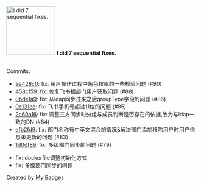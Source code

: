 <img src="https://my-badges.github.io/my-badges/fix-6+.png" alt="I did 7 sequential fixes." title="I did 7 sequential fixes." width="128">
<strong>I did 7 sequential fixes.</strong>
<br><br>

Commits:

- <a href="https://github.com/eryajf/go-ldap-admin/commit/9a428c0948e663d0992a11efeaad7f761375ed08">9a428c0</a>: fix: 用户操作过程中角色权限的一些校验问题 (#90)
- <a href="https://github.com/eryajf/go-ldap-admin/commit/458cf59e067e7f042b847ba4b106736aea6f6888">458cf59</a>: fix: 修复飞书根部门用户获取问题 (#88)
- <a href="https://github.com/eryajf/go-ldap-admin/commit/0bdefa94847cdf2899a38a479f0ce3a64ec1b1aa">0bdefa9</a>: fix: 从ldap同步过来之后groupType字段的问题 (#86)
- <a href="https://github.com/eryajf/go-ldap-admin/commit/0c131ede94a99c8cd230b9b430e046fb84598884">0c131ed</a>: fix: 飞书手机号超过11位的问题 (#85)
- <a href="https://github.com/eryajf/go-ldap-admin/commit/2c60a161f5b7c33cbda25237474e0925756fbdcc">2c60a16</a>: fix: 调整三方同步时分组与成员判断是否存在的依据,改为与ldap一致的DN (#84)
- <a href="https://github.com/eryajf/go-ldap-admin/commit/efb2fd98723e3b0fb31f6613c16d22bbbdad6a89">efb2fd9</a>: fix: 部门名称有中英文混合的情况&解决部门添加移除用户时用户信息未更新的问题 (#83)
- <a href="https://github.com/eryajf/go-ldap-admin/commit/1d0df89013445832eb569fd3fefd5e4ba308cf44">1d0df89</a>: fix: 多级部门同步的问题 (#79)

* fix: dockerfile调整初始化方式
* fix: 多级部门同步的问题


Created by <a href="https://github.com/my-badges/my-badges">My Badges</a>